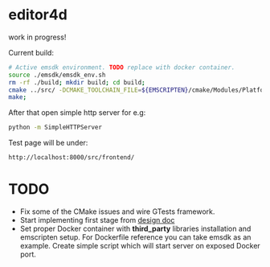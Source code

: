 # editor4d

work in progress!

Current build:
```bash
# Active emsdk environment. TODO replace with docker container.
source ./emsdk/emsdk_env.sh
rm -rf ./build; mkdir build; cd build; 
cmake ../src/ -DCMAKE_TOOLCHAIN_FILE=${EMSCRIPTEN}/cmake/Modules/Platform/Emscripten.cmake;
make;
```

After that open simple http server for e.g:
```bash
python -m SimpleHTTPServer
```

Test page will be under:
```
http://localhost:8000/src/frontend/
```

# TODO
* Fix some of the CMake issues and wire GTests framework.
* Start implementing first stage from [design doc](https://docs.google.com/document/d/1NeKbrI7UfwVtlnNUE7rIlt4I5ooexyFDAwSt2KfBqTY/edit?usp=sharing)
* Set proper Docker container with **third_party** libraries installation and emscripten setup. For Dockerfile reference you can take emsdk as an example. Create simple script which will start server on exposed Docker port.
